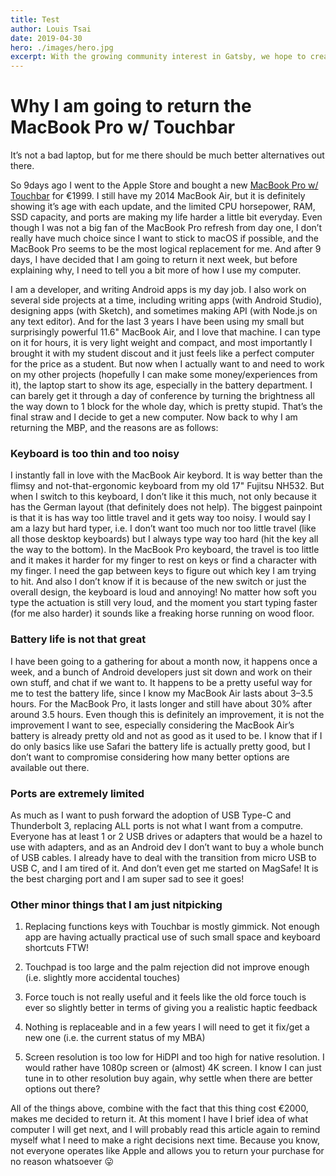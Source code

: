 ```yaml
---
title: Test
author: Louis Tsai
date: 2019-04-30
hero: ./images/hero.jpg
excerpt: With the growing community interest in Gatsby, we hope to create more resources that make it easier for anyone to grasp the power of this incredible tool.
---
```

# Why I am going to return the MacBook Pro w/ Touchbar

It’s not a bad laptop, but for me there should be much better alternatives out there.

So 9days ago I went to the Apple Store and bought a new [MacBook Pro w/ Touchbar](https://www.apple.com/de/shop/buy-mac/macbook-pro?product=MPXX2D/A&step=config#) for €1999. I still have my 2014 MacBook Air, but it is definitely showing it’s age with each update, and the limited CPU horsepower, RAM, SSD capacity, and ports are making my life harder a little bit everyday. Even though I was not a big fan of the MacBook Pro refresh from day one, I don’t really have much choice since I want to stick to macOS if possible, and the MacBook Pro seems to be the most logical replacement for me. And after 9 days, I have decided that I am going to return it next week, but before explaining why, I need to tell you a bit more of how I use my computer.

I am a developer, and writing Android apps is my day job. I also work on several side projects at a time, including writing apps (with Android Studio), designing apps (with Sketch), and sometimes making API (with Node.js on any text editor). And for the last 3 years I have been using my small but surprisingly powerful 11.6" MacBook Air, and I love that machine. I can type on it for hours, it is very light weight and compact, and most importantly I brought it with my student discout and it just feels like a perfect computer for the price as a student. But now when I actually want to and need to work on my other projects (hopefully I can make some money/experiences from it), the laptop start to show its age, especially in the battery department. I can barely get it through a day of conference by turning the brightness all the way down to 1 block for the whole day, which is pretty stupid. That’s the final straw and I decide to get a new computer. Now back to why I am returning the MBP, and the reasons are as follows:

### Keyboard is too thin and too noisy

I instantly fall in love with the MacBook Air keybord. It is way better than the flimsy and not-that-ergonomic keyboard from my old 17" Fujitsu NH532. But when I switch to this keyboard, I don’t like it this much, not only because it has the German layout (that definitely does not help). The biggest painpoint is that it is has way too little travel and it gets way too noisy. I would say I am a lazy but hard typer, i.e. I don’t want too much nor too little travel (like all those desktop keyboards) but I always type way too hard (hit the key all the way to the bottom). In the MacBook Pro keyboard, the travel is too little and it makes it harder for my finger to rest on keys or find a character with my finger. I need the gap between keys to figure out which key I am trying to hit. And also I don’t know if it is because of the new switch or just the overall design, the keyboard is loud and annoying! No matter how soft you type the actuation is still very loud, and the moment you start typing faster (for me also harder) it sounds like a freaking horse running on wood floor.

### Battery life is not that great

I have been going to a gathering for about a month now, it happens once a week, and a bunch of Android developers just sit down and work on their own stuff, and chat if we want to. It happens to be a pretty useful way for me to test the battery life, since I know my MacBook Air lasts about 3–3.5 hours. For the MacBook Pro, it lasts longer and still have about 30% after around 3.5 hours. Even though this is definitely an improvement, it is not the improvement I want to see, especially considering the MacBook Air’s battery is already pretty old and not as good as it used to be. I know that if I do only basics like use Safari the battery life is actually pretty good, but I don’t want to compromise considering how many better options are available out there.

### Ports are extremely limited

As much as I want to push forward the adoption of USB Type-C and Thunderbolt 3, replacing ALL ports is not what I want from a computre. Everyone has at least 1 or 2 USB drives or adapters that would be a hazel to use with adapters, and as an Android dev I don’t want to buy a whole bunch of USB cables. I already have to deal with the transition from micro USB to USB C, and I am tired of it. And don’t even get me started on MagSafe! It is the best charging port and I am super sad to see it goes!

### Other minor things that I am just nitpicking

1. Replacing functions keys with Touchbar is mostly gimmick. Not enough app are having actually practical use of such small space and keyboard shortcuts FTW!

1. Touchpad is too large and the palm rejection did not improve enough (i.e. slightly more accidental touches)

1. Force touch is not really useful and it feels like the old force touch is ever so slightly better in terms of giving you a realistic haptic feedback

1. Nothing is replaceable and in a few years I will need to get it fix/get a new one (i.e. the current status of my MBA)

1. Screen resolution is too low for HiDPI and too high for native resolution. I would rather have 1080p screen or (almost) 4K screen. I know I can just tune in to other resolution buy again, why settle when there are better options out there?

All of the things above, combine with the fact that this thing cost €2000, makes me decided to return it. At this moment I have I brief idea of what computer I will get next, and I will probably read this article again to remind myself what I need to make a right decisions next time. Because you know, not everyone operates like Apple and allows you to return your purchase for no reason whatsoever 😛
